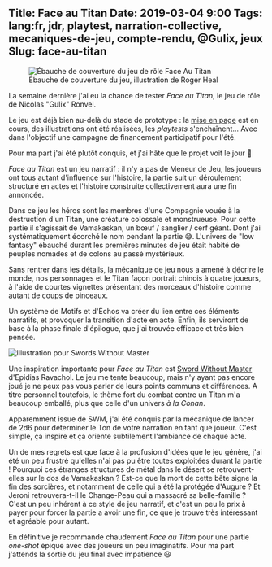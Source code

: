 Title: Face au Titan
Date: 2019-03-04 9:00
Tags: lang:fr, jdr, playtest, narration-collective, mecaniques-de-jeu, compte-rendu, @Gulix, jeux
Slug: face-au-titan
---

<figure>
  <img src="images/2019/03/faceAuTitan-coverAmericanCaptain2-720x1024.jpg" alt="Ébauche de couverture du jeu de rôle Face Au Titan">
  <figcaption>Ébauche de couverture du jeu, illustration de Roger Heal</figcaption>
</figure>

La semaine dernière j'ai eu la chance de tester _Face au Titan_,
le jeu de rôle de Nicolas "Gulix" Ronvel.

Le jeu est déjà bien au-delà du stade de prototype :
la [mise en page](http://www.gulix.fr/blog/2019/02/21/face-a-la-mise-en-page/)
est en cours, des illustrations ont été réalisées, les _playtests_ s'enchaînent...
Avec dans l'objectif une campagne de financement participatif pour l'été.

Pour ma part j'ai été plutôt conquis, et j'ai hâte que le projet voit le jour 🤩

_Face au Titan_ est un jeu narratif : il n'y a pas de Meneur de Jeu,
les joueurs ont tous autant d'influence sur l'histoire,
la partie suit un déroulement structuré en actes et l'histoire construite collectivement aura une fin annoncée.

Dans ce jeu les héros sont les membres d'une Compagnie vouée à la destruction d'un Titan,
une créature colossale et monstrueuse.
Pour cette partie il s'agissait de Vamakaskan, un bœuf / sanglier / cerf géant.
Dont j'ai systématiquement écorché le nom pendant la partie 😅.
L'univers de "low fantasy" ébauché durant les premières minutes de jeu était habité de peuples nomades
et de colons au passé mystérieux.

Sans rentrer dans les détails, la mécanique de jeu nous a amené à décrire
le monde, nos personnages et le Titan façon portrait chinois à quatre joueurs,
à l'aide de courtes vignettes présentant des morceaux d'histoire comme autant de coups de pinceaux.

Un système de Motifs et d'Échos va créer du lien entre ces éléments narratifs,
et provoquer la transition d'acte en acte.
Enfin, ils serviront de base à la phase finale d'épilogue, que j'ai trouvée efficace et très bien pensée.

![Illustration pour Swords Without Master](images/2019/03/swords-without-master.jpg)

Une inspiration importante pour _Face au Titan_ est [Sword Without Master](https://www.500nuancesdegeek.fr/sword-without-master/)
d'Epidias Ravachol. Le jeu me tente beaucoup, mais n'y ayant pas encore joué je ne peux pas vous parler de leurs points communs et différences.
A titre personnel toutefois, le thème fort du combat contre un Titan m'a beaucoup emballé,
plus que celle d'un univers _à la Conan_.

Apparemment issue de SWM, j'ai été conquis par la mécanique de lancer de 2d6 pour déterminer
le Ton de votre narration en tant que joueur.
C'est simple, ça inspire et ça oriente subtilement l'ambiance de chaque acte.

Un de mes regrets est que face à la profusion d'idées que le jeu génère,
j'ai été un peu frustré qu'elles n'ai pas pu être toutes exploitées durant la partie !
Pourquoi ces étranges structures de métal dans le désert se retrouvent-elles sur le dos de Vamakaskan ?
Est-ce que la mort de cette bête signe la fin des sorcières, et notamment de celle qui a été la protégée d'Augure ?
Et Jeroni retrouvera-t-il le Change-Peau qui a massacré sa belle-famille ?
C'est un peu inhérent à ce style de jeu narratif, et c'est un peu le prix à payer pour forcer la partie a avoir une fin,
ce que je trouve très intéressant et agréable pour autant.

En définitive je recommande chaudement _Face au Titan_ pour une partie _one-shot_ épique
avec des joueurs un peu imaginatifs. Pour ma part j'attends la sortie du jeu final avec impatience 😃


<style>
article img {
    display: block;
    margin: 0 auto;
    max-width: 20rem;
}
article figcaption {
    text-align: center;
    font-style: italic;
}
</style>
